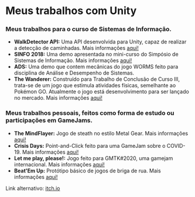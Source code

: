 # Meus trabalhos com Unity
<h3>Meus trabalhos para o curso de Sistemas de Informação.</h3><p>

<ul>
  <li><b>WalkDetector API:</b> Uma API desenvolvida para Unity, capaz de realizar a detecção de caminhadas. Mais informações <a href="https://github.com/Rouem/-API-WalkDetector-Unity">aqui!</a></li>
  <li><b>SINFO 2018:</b> Uma demo apresentada no mini-curso do Simpósio de Sistemas de Informação. Mais informações <a href="https://github.com/Rouem/DogLuigi-SINFO-IX">aqui!</a></li>
  <li><b>ADS:</b> Uma demo que contem mecânicas do jogo WORMS feito para disciplina de Análise e Desempenho de Sistemas.</li>
  <li><b>The Wanderer:</b> Construído para Trabalho de Conclusão de Curso III, trata-se de um jogo que estimula atividades físicas, semelhante ao Pokémon GO. Atualmente o jogo está desenvolvimento para ser lançado no mercado. Mais informações <a href="https://github.com/Rouem/thewanderer-tcc-exergame">aqui!</a></li>
</ul><p>

<h3>Meus trabalhos pessoais, feitos como forma de estudo ou participações em GameJams.</h3><p>
  
<ul>
  <li><b>The MindFlayer:</b> Jogo de steath no estilo Metal Gear. Mais informações <a href="https://gamejolt.com/games/RouemTheBlackShinigami/460425">aqui!</a></li>
  <li><b>Crisis Days:</b> Point-and-Click feito para uma GameJam sobre o COVID-19. Mais informações <a href="https://gamejolt.com/games/crisisdays/480414">aqui!</a></li>
  <li><b>Let me play, please!:</b> Jogo feito para GMTK#2020, uma gamejam internacional. Mais informações <a href="https://leticiafidelix.itch.io/let-me-play-please">aqui!</a></li>
  <li><b>Beat'Em Up:</b> Protótipo básico de jogos de briga de rua. Mais informações <a href="https://github.com/Rouem/Unity-BeatEmUp">aqui!</a></li>
</ul>

Link alternativo: <a href="https://itch.io/my-collections">itch.io</a>
